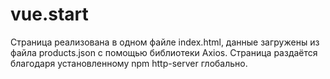 # vue.start

Страница реализована в одном файле index.html,
данные загружены из файла products.json с помощью
библиотеки Axios. Страница раздаётся благодаря
установленному npm http-server глобально.

